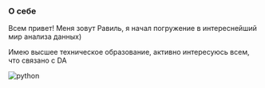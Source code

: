 ### О себе
Всем привет! Меня зовут Равиль, я начал погружение в интереснейший мир анализа данных)

Имею высшее техническое образование, активно интересуюсь всем, что связано с DA

![python](https://www.google.com/search?sca_esv=835ba0ee2498b9ce&sca_upv=1&q=%D0%BF%D0%B8%D1%82%D0%BE%D0%BD+png&uds=AMwkrPuObbrOcJIkfdnXPIt8Ep0Msr4CUAbTHop50SS2ty7RXa_chN-qEbN-m2I7kVSyhpcIraa2GkI6z-63ESfbVrrpkUuBFuzRvYJCMV8AuTzEKmroYhEiukL7vV0fcKVhcCVqaTARx9Dp4HRVD5dQgLY0MeTy40D_Bsc5FNI3K0uNiq5j_jfxrt0m2oYNw87Xly5ZAeFcI6-YkuGXwZgtPAPllp2Nhf2awkLhNxTweFfWM02k7LDVa122NfKM9oPBoHBR1XGQOjJYS0xkVCgtzwIdkr07TZ_TzNn-_T153aCc_VOPXmN0mFopuFzeAXUzRUXE4RPvEstjJST4UvNAlg5h5MUGI81UAVTj8LYhgOgBqXFVqbk&udm=2&sa=X&ved=2ahUKEwiKr57B2LmFAxWpLBAIHYPNBAUQxKsJegQIChAB&ictx=0&biw=1260&bih=672&dpr=1.25#vhid=a0zPT9jTTrYzZM&vssid=mosaic)
